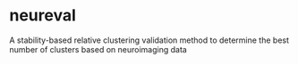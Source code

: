 # neureval
A stability-based relative clustering validation method to determine the best number of clusters based on neuroimaging data
